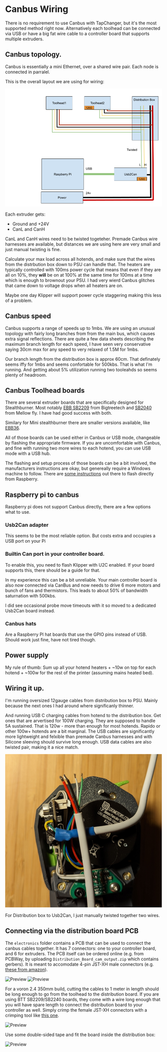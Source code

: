 # Canbus Wiring

There is no requirement to use Canbus with TapChanger, but it's the most supported method right now.
Alternatively each toolhead can be connected via USB or have a big fat wire cable to a controller board that supports multiple extruders.

## Canbus topology.

Canbus is essentially a mini Ethernet, over a shared wire pair. 
Each node is connected in parralel.

This is the overall layout we are using for wiring:

![Preview](/images/Canbus.png)

Each extruder gets:

* Ground and +24V
* CanL and CanH

CanL and CanH wires need to be twisted togeteher. Premade Canbus wire harnesses are available, but distances we are using here are very small and just manual twisting is fine. 

Calculate your max load across all hotends, and make sure that the wires from the distrbution box down to PSU can handle that.
The heaters are typically controlled with 100ms power cycle that means that even if they are all on 10%, they **will** be on at 100% at the same time for 100ms at a time which is enough to brownout your PSU. I had very wierd Canbus glitches that came down to voltage drops when all heaters are on.

Maybe one day Klipper will support power cycle staggering making this less of a problem. 

## Canbus speed

Canbus supports a range of speeds up to 1mbs.
We are using an unusual topology with fairly long branches from from the main bus, which causes extra signal reflections. There are quite a few data sheets describing the maximum branch length for each speed, I have seen very conservative saying 30cm max for any speed to very relaxed of 1.5M for 1mbs.

Our branch length from the distribution box is approx 60cm. That definately seems iffy for 1mbs and seems confortable for 500kbs.
That is what I'm running. And getting about 5% utilization running two tooleahds so seems plenty of headroom.

## Canbus Toolhead boards

There are several extruder boards that are specifically designed for Stealthburner. 
Most notably [EBB SB2209](https://biqu.equipment/products/bigtreetech-ebb-sb2209-can-v1-0) from Bigtreetech and [SB2040](https://www.google.com/search?q=SB2040) from Mellow fly. I have had good success with both.

Similary for Mini stealthburner there are smaller versions available, like [EBB36](https://biqu.equipment/products/bigtreetech-ebb-36-42-can-bus-for-connecting-klipper-expansion-device).

All of those boards can be used either in Canbus or USB mode, changeable by flashing the appropriate firmware. If you are uncomfortable with Canbus, and fine with running two more wires to each hotend, you can use USB mode with a USB hub.

The flashing and setup process of those boards can be a bit involved, the manufacturers instructions are okay, but genereally require a Windows machine to follow. There are [some instructions](https://mpx.wiki/flash-m8p-and-ebb-sb-toolboard) out there to flash directly from Raspberry. 

## Raspberry pi to canbus

Raspberry pi does not support Canbus directly, there are a few options what to use.


### Usb2Can adapter

This seems to be the most reliable option. But costs extra and occupies a USB port on your Pi

### Builtin Can port in your controller board.

To enable this, you need to flash Klipper with U2C enabled. If your board supports this, there should be a guide for that.

In my experience this can be a bit unreliable. Your main controller board is also now connected via CanBus and now needs to drive 6 more motors and bunch of fans and thermistors. This leads to about 50% of bandwidth saturnation with 500kbs. 

I did see occasional probe move timeouts with it so moved to a dedicated Usb2Can board instead.

### Canbus hats

Are a Raspberry PI hat boards that use the GPIO pins instead of USB. Should work just fine, have not tired though.

## Power supply

My rule of thumb: Sum up all your hotend heaters + ~10w on top for each hotend + ~100w for the rest of the printer (assuming mains heated bed).

## Wiring it up.

I'm running oversized 12gauge cables from distribution box to PSU. Mainly because the next ones I had around where significanly thinner.

And running USB C charging cables from hotend to the distribution box. Get ones that are arvertised for 100W charging. They are supposed to handle 5A sustained. That is 120w - more than enough for most hotends. Rapido or other 100w+ hotends are a bit marginal.
The USB cables are significantly more lightweight and felxible than premade Canbus harnesses and with Silicone sleeving should survive long enough. USB data cables are also twisted pair, making it a nice match.

![Preview](/images/Usb-Cable.jpg)

For Distribution box to Usb2Can, I just manually twisted together two wires.

## Connecting via the distribution board PCB

The `electronics` folder contains a PCB that can be used to connect the canbus cables together. It has 7 connectors: one to your controller board, and 6 for extruders. The PCB itself can be ordered online (e.g. from PCBWay, by uploading `Distribution_Board_cam_output.zip` which contains gerbers). It is meant to accomodate 4-pin JST-XH male connectors (e.g. [these from amazon](https://a.co/d/690GuEG)).

![Preview](/images/distribution_board_top.jpg)
![Preview](/images/distribution_board_bottom.jpg)

For a voron 2.4 350mm build, cutting the cables to 1 meter in length should be long enough to go from the toolhead to the distribution board. If you are using BTT SB2209/SB2240 boards, they come with a wire long enough that you will have spare length to connect the distribution board to your controller as well. Simply crimp the female JST-XH connectors with a crimping tool like [this one](https://a.co/d/giwkw9a).

![Preview](/images/distribution_board_cable.jpg)

Use some double-sided tape and fit the board inside the distribution box:

![Preview](/images/distribution_board_installed.jpg)
